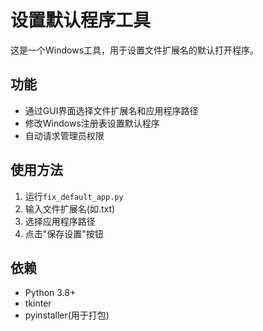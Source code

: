 # 设置默认程序工具

这是一个Windows工具，用于设置文件扩展名的默认打开程序。

## 功能
- 通过GUI界面选择文件扩展名和应用程序路径
- 修改Windows注册表设置默认程序
- 自动请求管理员权限

## 使用方法
1. 运行`fix_default_app.py`
2. 输入文件扩展名(如.txt)
3. 选择应用程序路径
4. 点击"保存设置"按钮

## 依赖
- Python 3.8+
- tkinter
- pyinstaller(用于打包)
